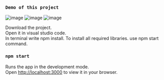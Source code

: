### `Demo of this project`
![image](https://user-images.githubusercontent.com/79743368/226324301-0f4145bf-01a3-44ff-8510-d47e437a27a3.png)
![image](https://user-images.githubusercontent.com/79743368/226324490-6058c7a9-039d-4f0b-823a-55c449831c00.png)
![image](https://user-images.githubusercontent.com/79743368/226324625-6818c8ab-2b88-407e-99fe-c88ed1220640.png)


Download the project.     
Open it in visual studio code.    
In terminal write npm install. To install all required libraries.
use npm start command.

### `npm start`

Runs the app in the development mode.\
Open [http://localhost:3000](http://localhost:3000) to view it in your browser.
